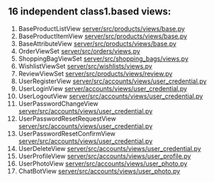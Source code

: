 ## 16 independent class1.based views:

1.  BaseProductListView [server/src/products/views/base.py](https://github.com/beatrisilieva/drf1.react1.gems/blob/main/server/src/products/views/base.py)
2.  BaseProductItemView [server/src/products/views/base.py](https://github.com/beatrisilieva/drf1.react1.gems/blob/main/server/src/products/views/base.py)
3.  BaseAttributeView [server/src/products/views/base.py](https://github.com/beatrisilieva/drf1.react1.gems/blob/main/server/src/products/views/base.py)
4.  OrderViewSet [server/src/orders/views.py](https://github.com/beatrisilieva/drf1.react1.gems/blob/main/server/src/orders/views.py)
5.  ShoppingBagViewSet [server/src/shopping_bags/views.py](https://github.com/beatrisilieva/drf1.react1.gems/blob/main/server/src/shopping_bags/views.py)
6.  WishlistViewSet [server/src/wishlists/views.py](https://github.com/beatrisilieva/drf1.react1.gems/blob/main/server/src/wishlists/views.py)
7.  ReviewViewSet [server/src/products/views/review.py](https://github.com/beatrisilieva/drf1.react1.gems/blob/main/server/src/products/views/review.py)
8.  UserRegisterView [server/src/accounts/views/user_credential.py](https://github.com/beatrisilieva/drf1.react1.gems/blob/main/server/src/accounts/views/user_credential.py)
9.  UserLoginView [server/accounts/views/user_credential.py](https://github.com/beatrisilieva/drf1.react1.gems/blob/main/server/src/accounts/views/user_credential.py)
10. UserLogoutView [server/src/accounts/views/user_credential.py](https://github.com/beatrisilieva/drf1.react1.gems/blob/main/server/src/accounts/views/user_credential.py)
11. UserPasswordChangeView [server/src/accounts/views/user_credential.py](https://github.com/beatrisilieva/drf1.react1.gems/blob/main/server/src/accounts/views/user_credential.py)
12. UserPasswordResetRequestView [server/src/accounts/views/user_credential.py](https://github.com/beatrisilieva/drf1.react1.gems/blob/main/server/src/accounts/views/user_credential.py)
13. UserPasswordResetConfirmView [server/src/accounts/views/user_credential.py](https://github.com/beatrisilieva/drf1.react1.gems/blob/main/server/src/accounts/views/user_credential.py)
14. UserDeleteView [server/src/accounts/views/user_credential.py](https://github.com/beatrisilieva/drf1.react1.gems/blob/main/server/src/accounts/views/user_credential.py)
15. UserProfileView [server/src/accounts/views/user_profile.py](https://github.com/beatrisilieva/drf1.react1.gems/blob/main/server/src/accounts/views/user_profile.py)
16. UserPhotoView [server/src/accounts/views/user_photo.py](https://github.com/beatrisilieva/drf1.react1.gems/blob/main/server/src/accounts/views/user_photo.py)
17. ChatBotView [server/src/accounts/views/user_photo.py](https://github.com/beatrisilieva/drf1.react1.gems/blob/main/server/src/chatbot/views.py)
